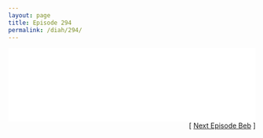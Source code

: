 ```yaml
---
layout: page
title: Episode 294
permalink: /diah/294/
---
```


<iframe allowfullscreen="true" frameborder="0" style="width:100%;" marginheight="0" marginwidth="0" mozallowfullscreen="true" scrolling="NO" src="//gdriveplayer.us/embed2.php?link=qTnbKwSwtPSCKyk%252B5jeEuAsq3rTLq23bnt1bNv0tpDIRGoZl%252F83mDqma4q54uHkFCqU1vd0prTkXOsHHuj71pY7A589amNIzECLkdzDYjxr5FK7BdTfQgxDCWfUrOMJOq%252FC%252BLf3exQ5EAlEkv9B9WfGqYrYmgXeVGcXoNax9snpKESYnEHk%252Ba4jmkIUti2InWmUAcUrNYG7yYgXobDJqpN&amp;no_adult=yes" webkitallowfullscreen="true"></iframe>

<div align="right">[ <a href="/diah/295/">Next Episode Beb</a> ]</div>

